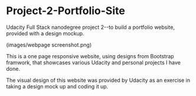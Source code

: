 # Project-2-Portfolio-Site
Udacity Full Stack nanodegree project 2--to build a portfolio website, provided with a design mockup. 

(images/webpage screenshot.png)

This is a one page responsive website, using designs from Bootstrap framwork, that showcases various Udacity and personal projects I have done.

The visual design of this website was provided by Udacity as an exercise in taking a design mock up and coding it up. 
